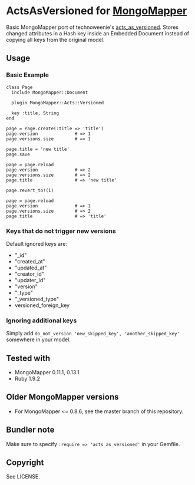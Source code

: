 # ActsAsVersioned for [MongoMapper](http://github.com/jnunemaker/mongomapper)

Basic MongoMapper port of technoweenie's [acts_as_versioned](http://github.com/technoweenie/acts_as_versioned). Stores changed attributes in a Hash key inside an Embedded Document instead of copying all keys from the original model.


## Usage

### Basic Example

    class Page
      include MongoMapper::Document

      plugin MongoMapper::Acts::Versioned

      key :title, String
    end

    page = Page.create(:title => 'title')
    page.version              # => 1
    page.versions.size        # => 1

    page.title = 'new title'
    page.save

    page = page.reload
    page.version              # => 2
    page.versions.size        # => 2
    page.title                # => 'new title'

    page.revert_to!(1)

    page = page.reload
    page.version              # => 1
    page.versions.size        # => 2
    page.title                # => 'title'

### Keys that do not trigger new versions

Default ignored keys are:

* "\_id"
* "created\_at"
* "updated\_at"
* "creator\_id"
* "updater\_id"
* "version"
* "\_type"
* "\_versioned\_type"
* versioned\_foreign\_key

### Ignoring additional keys

Simply add `do_not_version 'new_skipped_key', 'another_skipped_key'` somewhere in your model.

## Tested with

* MongoMapper 0.11.1, 0.13.1
* Ruby 1.9.2

## Older MongoMapper versions

* For MongoMapper <= 0.8.6, see the master branch of this repository.

## Bundler note

Make sure to specify `:require => 'acts_as_versioned'` in your Gemfile.

## Copyright

See LICENSE.
